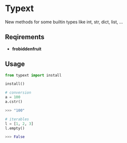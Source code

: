 # Typext
New methods for some builtin types like int, str, dict, list, ...

## Reqirements
* **frobiddenfruit**

## Usage
```python
from typext import install

install()

# conversion
a = 100
a.cstr()

>>> "100"

# iterables
l = [1, 2, 3]
l.empty()

>>> False
```

